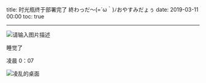 title: 时光瓶终于部署完了 終わっだ～(=´ω｀)ﾉおやすみだょぅ
date: 2019-03-11 00:00
toc: true

---
![请输入图片描述][1]

睡觉了

凌晨 0：07

![凌乱的桌面][2]


  [1]: https://images.shiguangping.com/wp-file/2019/03/enn_ri_52878266_1032683290253394_7840037019232790573_n.jpg
  [2]: https://images.shiguangping.com/wp-file/2019/03/enn_ri_52878266_1032683290253394_7840037019232790573_n.jpg
